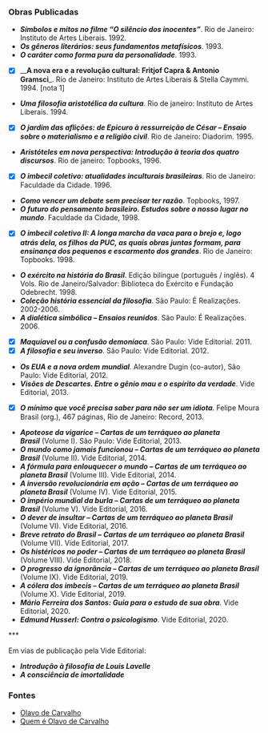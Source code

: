 ### Obras Publicadas

*   _**Símbolos e mitos no filme “O silêncio dos inocentes”**_. Rio de Janeiro: Instituto de Artes Liberais. 1992.
*   _**Os gêneros literários: seus fundamentos metafísicos**_. 1993.
*   _**O caráter como forma pura da personalidade**_. 1993.
  - [x] __**A nova era e a revolução cultural: Fritjof Capra & Antonio Gramsci**_. Rio de Janeiro: Instituto de Artes Liberais & Stella Caymmi. 1994. \[nota 1\]
*   _**Uma filosofia aristotélica da cultura**_. Rio de janeiro: Instituto de Artes Liberais. 1994.
  - [x] _**O jardim das aflições: de Epicuro à ressurreição de César – Ensaio sobre o materialismo e a religião civil**_. Rio de Janeiro: Diadorim. 1995.
*   _**Aristóteles em nova perspectiva: Introdução à teoria dos quatro discursos**_. Rio de janeiro: Topbooks, 1996.
  - [x] _**O imbecil coletivo: atualidades inculturais brasileiras**_. Rio de Janeiro: Faculdade da Cidade. 1996.
*   _**Como vencer um debate sem precisar ter razão**_. Topbooks, 1997.
*   _**O futuro do pensamento brasileiro. Estudos sobre o nosso lugar no mundo**_. Faculdade da Cidade, 1998.
  - [x] _**O imbecil coletivo II: A longa marcha da vaca para o brejo e, logo atrás dela, os filhos da PUC, as quais obras juntas formam, para ensinança dos pequenos e escarmento dos grandes**_. Rio de Janeiro: Topbooks. 1998.
*   _**O exército na história do Brasil**_. Edição bilíngue (português / inglês). 4 Vols. Rio de Janeiro/Salvador: Biblioteca do Exército e Fundação Odebrecht. 1998.
*   _**Coleção história essencial da filosofia**_. São Paulo: É Realizações. 2002-2006.
*   _**A dialética simbólica – Ensaios reunidos**_. São Paulo: É Realizações. 2006.
  - [x] _**Maquiavel ou a confusão demoníaca**_. São Paulo: Vide Editorial. 2011.
  - [x] _**A filosofia e seu inverso**_. São Paulo: Vide Editorial. 2012.
*   _**Os EUA e a nova ordem** **mundial**._ Alexandre Dugin (co-autor), São Paulo: Vide Editorial, 2012.
*   _**Visões de Descartes. Entre o gênio mau e o espírito da verdade**_. Vide Editorial, 2013.
  - [x] _**O mínimo que você precisa saber para não ser um idiota**_. Felipe Moura Brasil (org.), 467 páginas, Rio de Janeiro: Record, 2013.
*   _**Apoteose da vigarice – Cartas de um terráqueo ao planeta Brasil**_ (Volume I). São Paulo: Vide Editorial, 2013.
*   _**O mundo como jamais funcionou – Cartas de um terráqueo ao planeta Brasil**_ (Volume II). Vide Editorial, 2014.
*   _**A fórmula para enlouquecer o mundo – Cartas de um terráqueo ao planeta Brasil**_ (Volume III). Vide Editorial, 2014.
*   _**A inversão revolucionária em ação – Cartas de um terráqueo ao planeta Brasil**_ (Volume IV). Vide Editorial, 2015.
*   _**O império mundial da burla – Cartas de um terráqueo ao planeta Brasil**_ (Volume V). Vide Editorial, 2016.
*   _**O dever de insultar – Cartas de um terráqueo ao planeta Brasil**_ (Volume VI). Vide Editorial, 2016.
*   _**Breve retrato do Brasil –** **Cartas de um terráqueo ao planeta Brasil**_ (Volume VII). Vide Editorial, 2017.
*   _**Os histéricos no poder – Cartas de um terráqueo ao planeta Brasil**_ (Volume VIII). Vide Editorial, 2018.
*   _**O progresso da ignorância – Cartas de um terráqueo ao planeta Brasil**_ (Volume IX). Vide Editorial, 2019.
*   _**A cólera dos imbecis – Cartas de um terráqueo ao planeta Brasil**_ (Volume X). Vide Editorial, 2019.
*   _**Mário Ferreira dos Santos: Guia para o estudo de sua obra**_. Vide Editorial, 2020.
*   _**Edmund Husserl: Contra o psicologismo**_. Vide Editorial, 2020.

\*\*\*

Em vias de publicação pela Vide Editorial:

*   _**Introdução à filosofia de Louis Lavelle**_
*   _**A consciência de imortalidade**_





### Fontes
  - <a href="https://olavodecarvalho.org/obras-publicadas/">Olavo de Carvalho</a>
  - <a href="https://www.brasilparalelo.com.br/artigos/quem-e-olavo-de-carvalho?gclid=EAIaIQobChMI9PW13t3D9gIVCw2RCh1wSQHUEAMYASAAEgLuz_D_BwE">Quem é Olavo de Carvalho</a>


